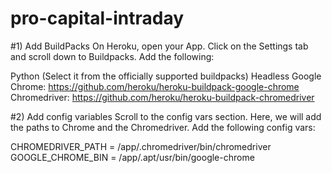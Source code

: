 # pro-capital-intraday


#1) Add BuildPacks
On Heroku, open your App. Click on the Settings tab and scroll down to Buildpacks. Add the following:

Python (Select it from the officially supported buildpacks)
Headless Google Chrome: https://github.com/heroku/heroku-buildpack-google-chrome
Chromedriver: https://github.com/heroku/heroku-buildpack-chromedriver

#2) Add config variables
Scroll to the config vars section. Here, we will add the paths to Chrome and the Chromedriver. Add the following config vars:

CHROMEDRIVER_PATH = /app/.chromedriver/bin/chromedriver
GOOGLE_CHROME_BIN = /app/.apt/usr/bin/google-chrome
